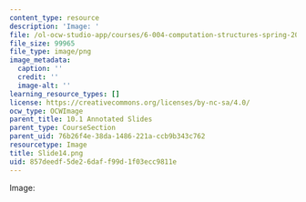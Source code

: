 ```yaml
---
content_type: resource
description: 'Image: '
file: /ol-ocw-studio-app/courses/6-004-computation-structures-spring-2017/857deedf5de26daff99d1f03ecc9811e_Slide14.png
file_size: 99965
file_type: image/png
image_metadata:
  caption: ''
  credit: ''
  image-alt: ''
learning_resource_types: []
license: https://creativecommons.org/licenses/by-nc-sa/4.0/
ocw_type: OCWImage
parent_title: 10.1 Annotated Slides
parent_type: CourseSection
parent_uid: 76b26f4e-38da-1486-221a-ccb9b343c762
resourcetype: Image
title: Slide14.png
uid: 857deedf-5de2-6daf-f99d-1f03ecc9811e
---
```

Image: 